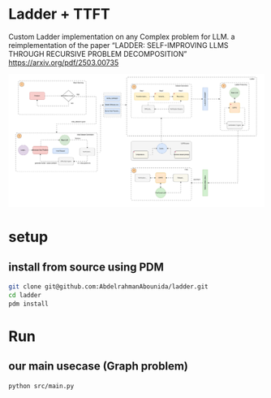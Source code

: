 # Ladder + TTFT

Custom Ladder implementation on any Complex problem for LLM. a reimplementation of the paper “LADDER: SELF-IMPROVING LLMS THROUGH RECURSIVE PROBLEM DECOMPOSITION”
https://arxiv.org/pdf/2503.00735

![workflow](./assets/workflow_version2.svg)

# setup

## install from source using PDM

```bash
git clone git@github.com:AbdelrahmanAbounida/ladder.git
cd ladder
pdm install
```

# Run

## our main usecase (Graph problem)

```bash
python src/main.py
```
